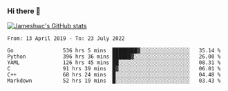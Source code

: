 ### Hi there 👋

[![Jameshwc's GitHub stats](https://github-readme-stats.vercel.app/api?username=jameshwc)](https://github.com/anuraghazra/github-readme-stats)

<!--START_SECTION:waka-->

```text
From: 13 April 2019 - To: 23 July 2022

Go                536 hrs 5 mins  ████████▓░░░░░░░░░░░░░░░░   35.14 %
Python            396 hrs 36 mins ██████▓░░░░░░░░░░░░░░░░░░   26.00 %
YAML              126 hrs 45 mins ██░░░░░░░░░░░░░░░░░░░░░░░   08.31 %
C                 91 hrs 39 mins  █▓░░░░░░░░░░░░░░░░░░░░░░░   06.01 %
C++               68 hrs 24 mins  █░░░░░░░░░░░░░░░░░░░░░░░░   04.48 %
Markdown          52 hrs 19 mins  █░░░░░░░░░░░░░░░░░░░░░░░░   03.43 %
```

<!--END_SECTION:waka-->